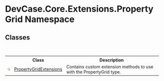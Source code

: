 # DevCase.Core.Extensions.PropertyGrid Namespace
 




## Classes
&nbsp;<table><tr><th></th><th>Class</th><th>Description</th></tr><tr><td>![Public class](media/pubclass.gif "Public class")</td><td><a href="T_DevCase_Core_Extensions_PropertyGrid_PropertyGridExtensions">PropertyGridExtensions</a></td><td>
Contains custom extension methods to use with the PropertyGrid type.</td></tr></table>&nbsp;
